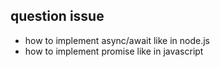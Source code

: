 ## question issue
* how to implement async/await like in node.js
* how to implement promise like in javascript